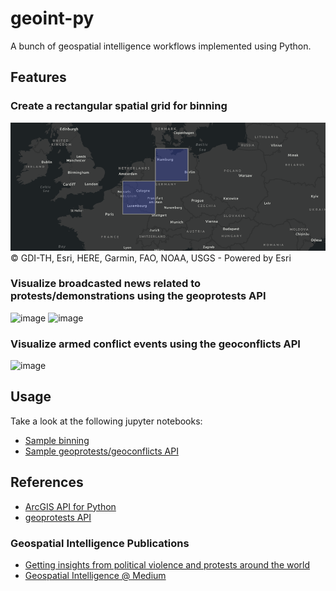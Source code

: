 # geoint-py
A bunch of geospatial intelligence workflows implemented using Python.

## Features
### Create a rectangular spatial grid for binning

![spatial_binning](https://github.com/gisfromscratch/geoint-py/raw/main/spatial_bin.png)
© GDI-TH, Esri, HERE, Garmin, FAO, NOAA, USGS - Powered by Esri

### Visualize broadcasted news related to protests/demonstrations using the geoprotests API

![image](https://user-images.githubusercontent.com/921231/148814513-aca39739-30f3-4f90-8968-66e43c2434f1.png)
![image](https://user-images.githubusercontent.com/921231/148814733-80874ff0-626c-46c4-82d7-9fd439809f42.png)

### Visualize armed conflict events using the geoconflicts API

![image](https://user-images.githubusercontent.com/921231/219959319-d9cb0bb3-42a9-4625-93ed-7dea06d47321.png)

## Usage
Take a look at the following jupyter notebooks:
- [Sample binning](https://github.com/gisfromscratch/geoint-py/blob/main/Samples.ipynb)
- [Sample geoprotests/geoconflicts API](https://github.com/gisfromscratch/geoint-py/blob/main/Samples-Cloud.ipynb)

## References
- [ArcGIS API for Python](https://developers.arcgis.com/python/)
- [geoprotests API](https://rapidapi.com/gisfromscratch/api/geoprotests/)

### Geospatial Intelligence Publications
- [Getting insights from political violence and protests around the world](https://gisfromscratch.medium.com/getting-insights-from-political-violence-and-protests-around-the-world-the-geospatial-ramp-up-5b35ba91d13)
- [Geospatial Intelligence @ Medium](https://medium.com/geospatial-intelligence)
